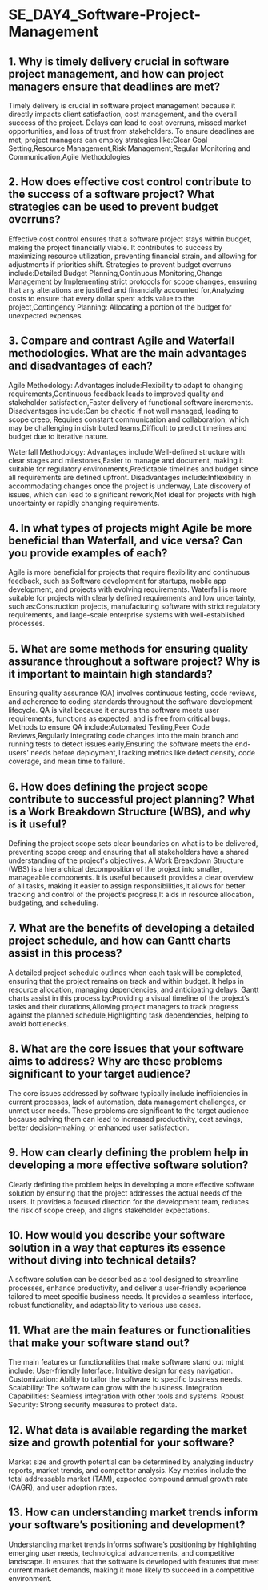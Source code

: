 # SE_DAY4_Software-Project-Management
## 1. Why is timely delivery crucial in software project management, and how can project managers ensure that deadlines are met?
  Timely delivery is crucial in software project management because it directly impacts client satisfaction, cost management, and the overall success of the project. Delays can     lead to cost overruns, missed market opportunities, and loss of trust from stakeholders. To ensure deadlines are met, project managers can employ strategies like:Clear Goal       Setting,Resource Management,Risk Management,Regular Monitoring and Communication,Agile Methodologies

## 2. How does effective cost control contribute to the success of a software project? What strategies can be used to prevent budget overruns?
Effective cost control ensures that a software project stays within budget, making the project financially viable. It contributes to success by maximizing resource utilization, preventing financial strain, and allowing for adjustments if priorities shift. Strategies to prevent budget overruns include:Detailed Budget Planning,Continuous Monitoring,Change Management by Implementing strict protocols for scope changes, ensuring that any alterations are justified and financially accounted for,Analyzing costs to ensure that every dollar spent adds value to the project,Contingency Planning: Allocating a portion of the budget for unexpected expenses.

## 3. Compare and contrast Agile and Waterfall methodologies. What are the main advantages and disadvantages of each?
Agile Methodology:
Advantages include:Flexibility to adapt to changing requirements,Continuous feedback leads to improved quality and stakeholder satisfaction,Faster delivery of functional software increments.
Disadvantages include:Can be chaotic if not well managed, leading to scope creep, Requires constant communication and collaboration, which may be challenging in distributed teams,Difficult to predict timelines and budget due to iterative nature.

Waterfall Methodology:
Advantages include:Well-defined structure with clear stages and milestones,Easier to manage and document, making it suitable for regulatory environments,Predictable timelines and budget since all requirements are defined upfront.
Disadvantages include:Inflexibility in accommodating changes once the project is underway, Late discovery of issues, which can lead to significant rework,Not ideal for projects with high uncertainty or rapidly changing requirements.

## 4. In what types of projects might Agile be more beneficial than Waterfall, and vice versa? Can you provide examples of each?
Agile is more beneficial for projects that require flexibility and continuous feedback, such as:Software development for startups, mobile app development, and projects with evolving requirements.
Waterfall is more suitable for projects with clearly defined requirements and low uncertainty, such as:Construction projects, manufacturing software with strict regulatory requirements, and large-scale enterprise systems with well-established processes.

## 5. What are some methods for ensuring quality assurance throughout a software project? Why is it important to maintain high standards?
Ensuring quality assurance (QA) involves continuous testing, code reviews, and adherence to coding standards throughout the software development lifecycle. QA is vital because it ensures the software meets user requirements, functions as expected, and is free from critical bugs. Methods to ensure QA include:Automated Testing,Peer Code Reviews,Regularly integrating code changes into the main branch and running tests to detect issues early,Ensuring the software meets the end-users' needs before deployment,Tracking metrics like defect density, code coverage, and mean time to failure.

## 6. How does defining the project scope contribute to successful project planning? What is a Work Breakdown Structure (WBS), and why is it useful?
Defining the project scope sets clear boundaries on what is to be delivered, preventing scope creep and ensuring that all stakeholders have a shared understanding of the project's objectives. A Work Breakdown Structure (WBS) is a hierarchical decomposition of the project into smaller, manageable components. It is useful because:It provides a clear overview of all tasks, making it easier to assign responsibilities,It allows for better tracking and control of the project’s progress,It aids in resource allocation, budgeting, and scheduling.

## 7. What are the benefits of developing a detailed project schedule, and how can Gantt charts assist in this process?
A detailed project schedule outlines when each task will be completed, ensuring that the project remains on track and within budget. It helps in resource allocation, managing dependencies, and anticipating delays. Gantt charts assist in this process by:Providing a visual timeline of the project’s tasks and their durations,Allowing project managers to track progress against the planned schedule,Highlighting task dependencies, helping to avoid bottlenecks.

## 8. What are the core issues that your software aims to address? Why are these problems significant to your target audience?
The core issues addressed by software typically include inefficiencies in current processes, lack of automation, data management challenges, or unmet user needs. These problems are significant to the target audience because solving them can lead to increased productivity, cost savings, better decision-making, or enhanced user satisfaction.

## 9. How can clearly defining the problem help in developing a more effective software solution?
Clearly defining the problem helps in developing a more effective software solution by ensuring that the project addresses the actual needs of the users. It provides a focused direction for the development team, reduces the risk of scope creep, and aligns stakeholder expectations.

## 10. How would you describe your software solution in a way that captures its essence without diving into technical details?
A software solution can be described as a tool designed to streamline processes, enhance productivity, and deliver a user-friendly experience tailored to meet specific business needs. It provides a seamless interface, robust functionality, and adaptability to various use cases.

## 11. What are the main features or functionalities that make your software stand out?
The main features or functionalities that make software stand out might include:
User-friendly Interface: Intuitive design for easy navigation.
Customization: Ability to tailor the software to specific business needs.
Scalability: The software can grow with the business.
Integration Capabilities: Seamless integration with other tools and systems.
Robust Security: Strong security measures to protect data.

## 12. What data is available regarding the market size and growth potential for your software?
Market size and growth potential can be determined by analyzing industry reports, market trends, and competitor analysis. Key metrics include the total addressable market (TAM), expected compound annual growth rate (CAGR), and user adoption rates.

## 13. How can understanding market trends inform your software’s positioning and development?
Understanding market trends informs software’s positioning by highlighting emerging user needs, technological advancements, and competitive landscape. It ensures that the software is developed with features that meet current market demands, making it more likely to succeed in a competitive environment.

